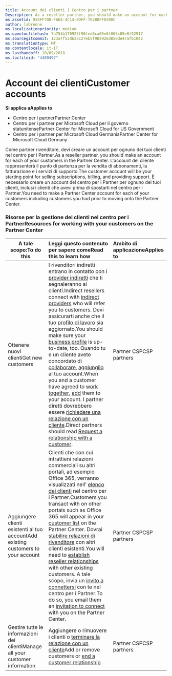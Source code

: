 ```yaml
---
title: Account dei clienti | Centro per i partner
Description: As a reseller partner, you should make an account for each of your customers in Partner Center. The customer account will be your starting point for selling subscriptions, billing, and providing support.
ms.assetid: 934FF7D8-FAE4-4C14-8DFF-7E2B0FF039DC
author: labrenne
ms.localizationpriority: medium
ms.openlocfilehash: 7a754b170923f90fed6ca05e6f005c05e8f52917
ms.sourcegitcommit: 123a7f53d633c27eb5f982926d856de47afb1042
ms.translationtype: MT
ms.contentlocale: it-IT
ms.lasthandoff: 10/09/2018
ms.locfileid: "4489497"
---
```

# <a name="customer-accounts"></a><span data-ttu-id="e26c4-102">Account dei clienti</span><span class="sxs-lookup"><span data-stu-id="e26c4-102">Customer accounts</span></span>

**<span data-ttu-id="e26c4-103">Si applica a</span><span class="sxs-lookup"><span data-stu-id="e26c4-103">Applies to</span></span>**

-  <span data-ttu-id="e26c4-104">Centro per i partner</span><span class="sxs-lookup"><span data-stu-id="e26c4-104">Partner Center</span></span>
-  <span data-ttu-id="e26c4-105">Centro per i partner per Microsoft Cloud per il governo statunitense</span><span class="sxs-lookup"><span data-stu-id="e26c4-105">Partner Center for Microsoft Cloud for US Government</span></span>
-  <span data-ttu-id="e26c4-106">Centro per i partner per Microsoft Cloud Germania</span><span class="sxs-lookup"><span data-stu-id="e26c4-106">Partner Center for Microsoft Cloud Germany</span></span>

<span data-ttu-id="e26c4-107">Come partner rivenditore, devi creare un account per ognuno dei tuoi clienti nel centro per i Partner.</span><span class="sxs-lookup"><span data-stu-id="e26c4-107">As a reseller partner, you should make an account for each of your customers in the Partner Center.</span></span> <span data-ttu-id="e26c4-108">L'account del cliente rappresenterà il punto di partenza per la vendita di abbonamenti, la fatturazione e i servizi di supporto.</span><span class="sxs-lookup"><span data-stu-id="e26c4-108">The customer account will be your starting point for selling subscriptions, billing, and providing support.</span></span> <span data-ttu-id="e26c4-109">È necessario creare un account del centro per i Partner per ognuno dei tuoi clienti, inclusi i clienti che avevi prima di spostarti nel centro per i Partner.</span><span class="sxs-lookup"><span data-stu-id="e26c4-109">You need to make a Partner Center account for each of your customers including customers you had prior to moving onto the Partner Center.</span></span>

### <a name="resources-for-working-with-your-customers-on-the-partner-center"></a><span data-ttu-id="e26c4-110">Risorse per la gestione dei clienti nel centro per i Partner</span><span class="sxs-lookup"><span data-stu-id="e26c4-110">Resources for working with your customers on the Partner Center</span></span>

|**<span data-ttu-id="e26c4-111">A tale scopo:</span><span class="sxs-lookup"><span data-stu-id="e26c4-111">To do this</span></span>**   |**<span data-ttu-id="e26c4-112">Leggi questo contenuto per sapere come</span><span class="sxs-lookup"><span data-stu-id="e26c4-112">Read this to learn how</span></span>**   |**<span data-ttu-id="e26c4-113">Ambito di applicazione</span><span class="sxs-lookup"><span data-stu-id="e26c4-113">Applies to</span></span>**|
|-----------------|:----------------------------|:--------------|
|<span data-ttu-id="e26c4-114">Ottenere nuovi clienti</span><span class="sxs-lookup"><span data-stu-id="e26c4-114">Get new customers</span></span>|<span data-ttu-id="e26c4-115">I rivenditori indiretti entrano in contatto con i [provider indiretti](indirect-reseller-tasks-in-partner-center.md) che ti segnaleranno ai clienti.</span><span class="sxs-lookup"><span data-stu-id="e26c4-115">Indirect resellers connect with [indirect providers](indirect-reseller-tasks-in-partner-center.md) who will refer you to customers.</span></span> <span data-ttu-id="e26c4-116">Devi assicurarti anche che il tuo [profilo di lavoro](create-a-marketing-profile.md) sia aggiornato.</span><span class="sxs-lookup"><span data-stu-id="e26c4-116">You should make sure your [business profile](create-a-marketing-profile.md) is up-to-date, too.</span></span> <span data-ttu-id="e26c4-117">Quando tu e un cliente avete concordato di [collaborare](responding-to-referrals.md), [aggiungilo](add-a-new-customer.md) al tuo account.</span><span class="sxs-lookup"><span data-stu-id="e26c4-117">When you and a customer have agreed to [work together](responding-to-referrals.md), [add](add-a-new-customer.md) them to your account.</span></span> <span data-ttu-id="e26c4-118">I partner diretti dovrebbero essere [richiedere una relazione con un cliente](request-a-relationship-with-a-customer.md).</span><span class="sxs-lookup"><span data-stu-id="e26c4-118">Direct partners should read [ Request a relationship with a customer](request-a-relationship-with-a-customer.md).</span></span>|<span data-ttu-id="e26c4-119">Partner CSP</span><span class="sxs-lookup"><span data-stu-id="e26c4-119">CSP partners</span></span>|
|<span data-ttu-id="e26c4-120">Aggiungere clienti esistenti al tuo account</span><span class="sxs-lookup"><span data-stu-id="e26c4-120">Add existing customers to your account</span></span>   | <span data-ttu-id="e26c4-121">Clienti che con cui intrattieni relazioni commerciali su altri portali, ad esempio Office 365, verranno visualizzati nell' [elenco dei clienti](see-your-customer-list.md) nel centro per i Partner.</span><span class="sxs-lookup"><span data-stu-id="e26c4-121">Customers you transact with on other portals such as Office 365 will appear in your [customer list](see-your-customer-list.md) on the Partner Center.</span></span> <span data-ttu-id="e26c4-122">Dovrai [stabilire relazioni di rivenditore](indirect-reseller-tasks-in-partner-center.md) con altri clienti esistenti.</span><span class="sxs-lookup"><span data-stu-id="e26c4-122">You will need to [establish reseller relationships](indirect-reseller-tasks-in-partner-center.md) with other existing customers.</span></span> <span data-ttu-id="e26c4-123">A tale scopo, invia un [invito a connettersi](responding-to-referrals.md) con te nel centro per i Partner.</span><span class="sxs-lookup"><span data-stu-id="e26c4-123">To do so, you email them an [invitation to connect](responding-to-referrals.md) with you on the Partner Center.</span></span>   | <span data-ttu-id="e26c4-124">Partner CSP</span><span class="sxs-lookup"><span data-stu-id="e26c4-124">CSP partners</span></span>   |
|<span data-ttu-id="e26c4-125">Gestire tutte le informazioni dei clienti</span><span class="sxs-lookup"><span data-stu-id="e26c4-125">Manage all your customer information</span></span>   | <span data-ttu-id="e26c4-126">Aggiungere o rimuovere i clienti o [terminare la relazione con un cliente](remove-a-relationship.md)</span><span class="sxs-lookup"><span data-stu-id="e26c4-126">Add or remove customers or [end a customer relationship](remove-a-relationship.md)</span></span>|   <span data-ttu-id="e26c4-127">Partner CSP</span><span class="sxs-lookup"><span data-stu-id="e26c4-127">CSP partners</span></span> |